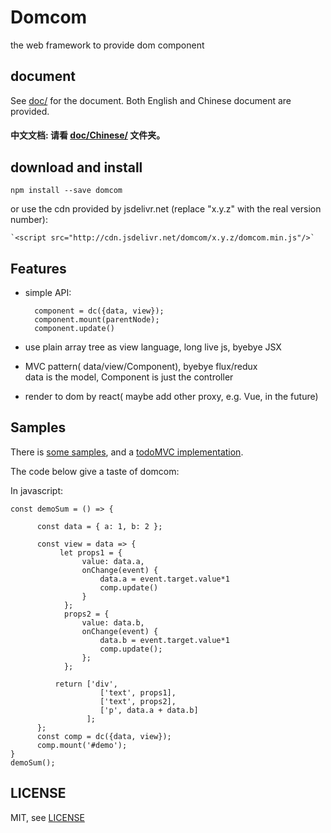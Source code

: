 # Domcom
  the web framework to provide dom component

## document

  See [doc/](https://github.com/taijiweb/domcom/tree/master/doc) for the document. Both English and Chinese document are provided.

#### 中文文档: **请看 [doc/Chinese/](https://github.com/taijiweb/domcom/tree/master/doc/Chinese) 文件夹。**

## download and install

    npm install --save domcom

  or use the cdn provided by jsdelivr.net (replace "x.y.z" with the real version number):

    `<script src="http://cdn.jsdelivr.net/domcom/x.y.z/domcom.min.js"/>`

## Features
* simple API:  

        component = dc({data, view});
        component.mount(parentNode);
        component.update()  

* use plain array tree as view language, long live js, byebye JSX

* MVC pattern( data/view/Component), byebye flux/redux  
  data is the model, Component is just the controller
 
* render to dom by react( maybe  add other proxy, e.g. Vue, in the future)

## Samples
There is [some  samples](https://github.com/taijiweb/domcom/tree/master/demo), and a [todoMVC implementation](https://github.com/taijiweb/domcom/tree/master/demo/coffee/todomvc.coffee).

The code below give a taste of domcom:

In javascript:

    const demoSum = () => {
    
          const data = { a: 1, b: 2 };

          const view = data => {
               let props1 = {
                    value: data.a,
                    onChange(event) {
                        data.a = event.target.value*1
                        comp.update()
                    }
                };
                props2 = {
                    value: data.b,
                    onChange(event) {
                        data.b = event.target.value*1
                        comp.update();
                    };
                };

              return ['div',
                        ['text', props1],
                        ['text', props2],
                        ['p', data.a + data.b]
                     ];
          };
          const comp = dc({data, view});
          comp.mount('#demo');
    }   ​
    demoSum();
    
## LICENSE
MIT, see [LICENSE](https://github.com/taijiweb/domcom/blob/master/LICENSE)
